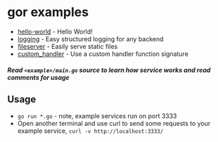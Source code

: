 # **gor examples**

* [hello-world](https://github.com/pchchv/gor/blob/main/examples/hello-world/main.go) - Hello World!
* [logging](https://github.com/pchchv/gor/blob/main/examples/logging/main.go) - Easy structured logging for any backend
* [fileserver](https://github.com/pchchv/gor/blob/main/examples/fileserver/main.go) - Easily serve static files
* [custom_handler](https://github.com/pchchv/gor/blob/main/examples/custom_handler/main.go) - Use a custom handler function signature

##### Read `<example>/main.go` source to learn how service works and read comments for usage

## Usage

* `go run *.go` - note, example services run on port 3333
* Open another terminal and use curl to send some requests to your example service,
   `curl -v http://localhost:3333/`